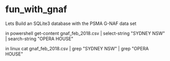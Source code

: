 # fun_with_gnaf
Lets Build an SQLite3 database with the PSMA G-NAF data set

in powershell
get-content gnaf_feb_2018.csv | select-string "SYDNEY NSW" | search-string "OPERA HOUSE"

in linux
cat gnaf_feb_2018.csv | grep "SYDNEY NSW" | grep "OPERA HOUSE"
